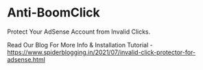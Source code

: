 # Anti-BoomClick
Protect Your AdSense Account from Invalid Clicks.

Read Our Blog For More Info & Installation Tutorial - https://www.spiderblogging.in/2021/07/invalid-click-protector-for-adsense.html
